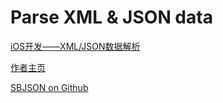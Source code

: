#  Parse XML & JSON data

[iOS开发——XML/JSON数据解析](http://www.jianshu.com/p/a54d367adb2a)

[作者主页](http://www.jianshu.com/u/1e4daa9fca80)

[SBJSON on Github](https://github.com/stig/json-framework)
